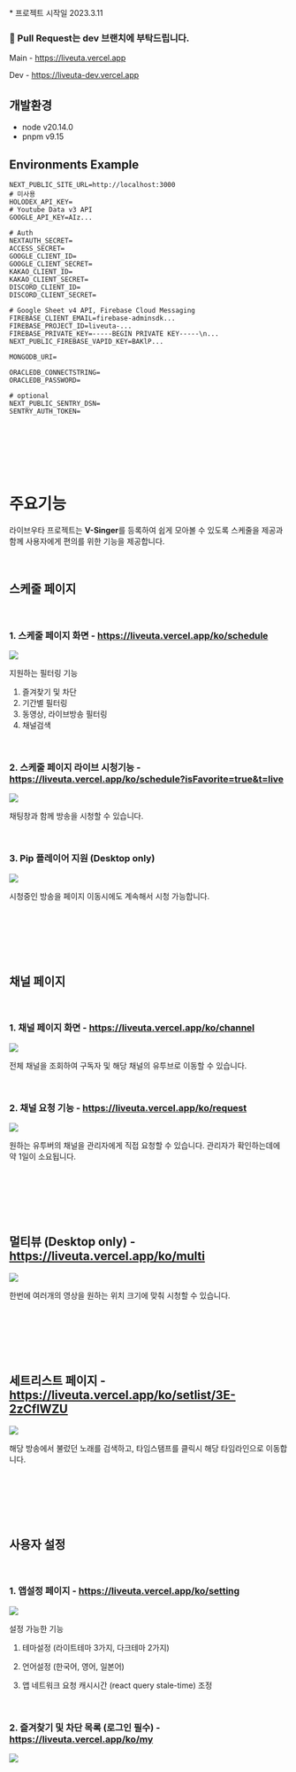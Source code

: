 \* 프로젝트 시작일 2023.3.11

### 📢 Pull Request는 dev 브랜치에 부탁드립니다.

Main - https://liveuta.vercel.app

Dev - https://liveuta-dev.vercel.app

## 개발환경
- node v20.14.0
- pnpm v9.15


## Environments Example

```
NEXT_PUBLIC_SITE_URL=http://localhost:3000
# 미사용
HOLODEX_API_KEY=
# Youtube Data v3 API
GOOGLE_API_KEY=AIz...

# Auth 
NEXTAUTH_SECRET=
ACCESS_SECRET=
GOOGLE_CLIENT_ID=
GOOGLE_CLIENT_SECRET=
KAKAO_CLIENT_ID=
KAKAO_CLIENT_SECRET=
DISCORD_CLIENT_ID=
DISCORD_CLIENT_SECRET=

# Google Sheet v4 API, Firebase Cloud Messaging
FIREBASE_CLIENT_EMAIL=firebase-adminsdk...
FIREBASE_PROJECT_ID=liveuta-...
FIREBASE_PRIVATE_KEY=-----BEGIN PRIVATE KEY-----\n...
NEXT_PUBLIC_FIREBASE_VAPID_KEY=BAKlP...

MONGODB_URI=

ORACLEDB_CONNECTSTRING=
ORACLEDB_PASSWORD=

# optional
NEXT_PUBLIC_SENTRY_DSN=
SENTRY_AUTH_TOKEN=
```


<br /> 
<br /> 
<br /> 
<br /> 
<br /> 



# 주요기능

라이브우타 프로젝트는 **V-Singer**를 등록하여 쉽게 모아볼 수 있도록 스케줄을 제공과 함께 
사용자에게 편의를 위한 기능을 제공합니다.

<br /> 

## 스케줄 페이지
 
<br /> 

### 1. 스케줄 페이지 화면 - https://liveuta.vercel.app/ko/schedule

<img src="https://github.com/yiminwook/liveuta/blob/main/doc/schedule-page.png?raw=true" /> 

<br /> 

지원하는 필터링 기능

1. 즐겨찾기 및 차단
2. 기간별 필터링
3. 동영상, 라이브방송 필터링
4. 채널검색

<br /> 

### 2. 스케줄 페이지 라이브 시청기능 - https://liveuta.vercel.app/ko/schedule?isFavorite=true&t=live

<img src="https://github.com/yiminwook/liveuta/blob/main/doc/schedule-live.png?raw=true" /> 

<br /> 

채팅창과 함께 방송을 시청할 수 있습니다.

<br /> 

### 3. Pip 플레이어 지원 (Desktop only)

<img src="https://github.com/yiminwook/liveuta/blob/main/doc/schedule-pip-player.png?raw=true" />

<br /> 

시청중인 방송을 페이지 이동시에도 계속해서 시청 가능합니다.

<br />
<br /> 
<br /> 
<br /> 
<br /> 



## 채널 페이지

<br /> 

### 1. 채널 페이지 화면 - https://liveuta.vercel.app/ko/channel

<img src="https://github.com/yiminwook/liveuta/blob/main/doc/channel-page.png?raw=true" />

<br />  

전체 채널을 조회하여 구독자 및 해당 채널의 유투브로 이동할 수 있습니다.

<br />

### 2. 채널 요청 기능 - https://liveuta.vercel.app/ko/request

<img src="https://github.com/yiminwook/liveuta/blob/main/doc/channel-request.png?raw=true" />

<br />

원하는 유투버의 채널을 관리자에게 직접 요청할 수 있습니다.
관리자가 확인하는데에 약 1일이 소요됩니다.

<br />
<br /> 
<br /> 
<br /> 
<br /> 



## 멀티뷰 (Desktop only) - https://liveuta.vercel.app/ko/multi

<img src="https://github.com/yiminwook/liveuta/blob/main/doc/multiview.png?raw=true" />

<br />

한번에 여러개의 영상을 원하는 위치 크기에 맞춰 시청할 수 있습니다.

<br /> 
<br /> 
<br /> 
<br /> 
<br /> 

## 세트리스트 페이지 - https://liveuta.vercel.app/ko/setlist/3E-2zCflWZU

<img src="https://github.com/yiminwook/liveuta/blob/main/doc/setlist-page.png?raw=true" />

<br /> 

해당 방송에서 불렀던 노래를 검색하고, 타임스탬프를 클릭시 해당 타임라인으로 이동합니다.

<br /> 
<br /> 
<br /> 
<br /> 
<br /> 


## 사용자 설정

<br /> 


### 1. 앱설정 페이지 - https://liveuta.vercel.app/ko/setting

<img src="https://github.com/yiminwook/liveuta/blob/main/doc/user-settings.png?raw=true" />

<br /> 

설정 가능한 기능

1. 테마설정 (라이트테마 3가지, 다크테마 2가지) 

2. 언어설정 (한국어, 영어, 일본어)

3. 앱 네트워크 요청 캐시시간 (react query stale-time) 조정

<br /> 

### 2. 즐겨찾기 및 차단 목록 (로그인 필수) - https://liveuta.vercel.app/ko/my

<img src="https://github.com/yiminwook/liveuta/blob/main/doc/user-faverite-and-block-list.png?raw=true" />

<br /> 